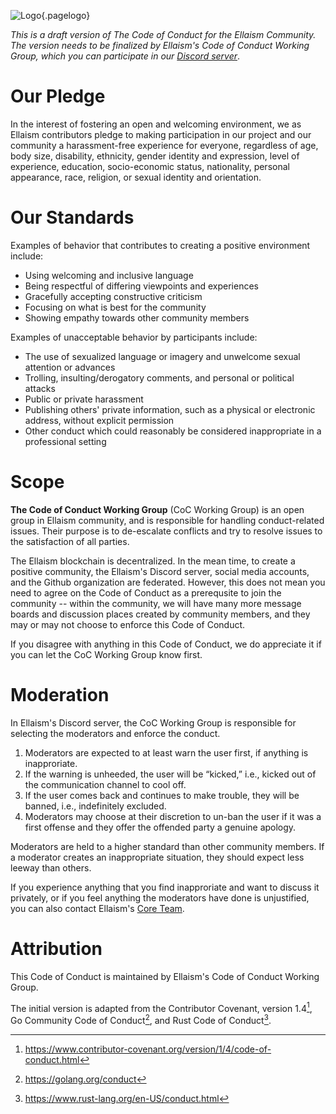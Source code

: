![Logo](/uploads/logo.png "Logo"){.pagelogo}
<!-- TITLE: Code Of Conduct -->
<!-- SUBTITLE: Ellaism - A stable network with no premine and no dev fees -->


*This is a draft version of The Code of Conduct for the Ellaism Community. The version needs to be finalized by Ellaism's Code of Conduct Working Group, which you can participate in our [Discord server](https://discord.gg/gz9tURY)*.

# Our Pledge

In the interest of fostering an open and welcoming environment, we as Ellaism contributors pledge to making participation in our project and our community a harassment-free experience for everyone, regardless of age, body size, disability, ethnicity, gender identity and expression, level of experience, education, socio-economic status, nationality, personal appearance, race, religion, or sexual identity and orientation.
# Our Standards

Examples of behavior that contributes to creating a positive environment include:

* Using welcoming and inclusive language
* Being respectful of differing viewpoints and experiences
* Gracefully accepting constructive criticism
* Focusing on what is best for the community
* Showing empathy towards other community members

Examples of unacceptable behavior by participants include:

* The use of sexualized language or imagery and unwelcome sexual attention or advances
* Trolling, insulting/derogatory comments, and personal or political attacks
* Public or private harassment
* Publishing others' private information, such as a physical or electronic address, without explicit permission
* Other conduct which could reasonably be considered inappropriate in a professional setting
  
# Scope

**The Code of Conduct Working Group** (CoC Working Group) is an open group in Ellaism community, and is responsible for handling conduct-related issues. Their purpose is to de-escalate conflicts and try to resolve issues to the satisfaction of all parties.

The Ellaism blockchain is decentralized. In the mean time, to create a positive community, the Ellaism's Discord server, social media accounts, and the Github organization are federated. However, this does not mean you need to agree on the Code of Conduct as a prerequsite to join the community -- within the community, we will have many more message boards and discussion places created by community members, and they may or may not choose to enforce this Code of Conduct.

If you disagree with anything in this Code of Conduct, we do appreciate it if you can let the CoC Working Group know first.

# Moderation

In Ellaism's Discord server, the CoC Working Group is responsible for selecting the moderators and enforce the conduct.

1. Moderators are expected to at least warn the user first, if anything is inapproriate.
2. If the warning is unheeded, the user will be “kicked,” i.e., kicked out of the communication channel to cool off.
3. If the user comes back and continues to make trouble, they will be banned, i.e., indefinitely excluded.
4. Moderators may choose at their discretion to un-ban the user if it was a first offense and they offer the offended party a genuine apology.

Moderators are held to a higher standard than other community members. If a moderator creates an inappropriate situation, they should expect less leeway than others.

If you experience anything that you find inapproriate and want to discuss it privately, or if you feel anything the moderators have done is unjustified, you can also contact Ellaism's [Core Team](mailto:core@ellaism.org).

# Attribution

This Code of Conduct is maintained by Ellaism's Code of Conduct Working Group.

The initial version is adapted from the Contributor Covenant, version 1.4[^1], Go Community Code of Conduct[^2], and Rust Code of Conduct[^3].

[^1]: https://www.contributor-covenant.org/version/1/4/code-of-conduct.html
[^2]: https://golang.org/conduct
[^3]: https://www.rust-lang.org/en-US/conduct.html